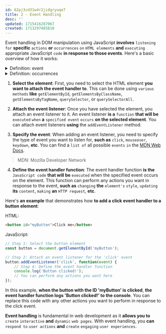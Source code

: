 ```yaml
---
id: 62pj3cd31w4r2jidgryuqe7
title: 2 - Event Handling
desc: ''
updated: 1715416287067
created: 1713297485810
---
```


Event handling in DOM manipulation using JavaScript **involves** `listening for` **specific** `actions` **or** `occurrences` `on` `HTML elements` **and** `executing` appropriate JavaScript `code` **in response to those events**. Here's a basic overview of how it works:



<!-- start of 'event' section -->
<details>
    <summary>Definition: event</summary>

#
An "event" **is** `something that` `happens`.

---
</details>
<!-- end of 'event' section -->



<!-- start of 'occurrences' section -->
<details>
    <summary>Definition: occurrences</summary>

#
Occurrences are simply **when** `something` `happens` **or** `exists`.

---
</details>
<!-- end of 'occurrences' section -->



1. **Select the element**: First, you need to select the HTML element **you want to attach the event handler to**. This can be done using `various` `methods` **like** `getElementById`, `getElementsByClassName`, `getElementsByTagName`, `querySelector`, or `querySelectorAll`.

2. **Attach the event listener**: Once you have selected the element, you attach an event listener to it. An event listener **is a** `function` **that will be** `executed` `when` **a** `specified event` `occurs` **on the selected element**. You can attach event listeners **using** the `addEventListener` method.

3. **Specify the event**: When adding an event listener, you need to specify the type of event you want to listen for, **such as** `click`, `mouseover`, `keydown`, **etc**. You can find a `list of` all possible `events` `in` the [MDN Web Docs](https://developer.mozilla.org/en-US/).

> MDN: Mozilla Developer Network

4. **Define the event handler function**: The event handler function **is the** `JavaScript code` **that will be** `executed` when the specified event occurs on the element. This function can perform any actions you want in response to the event, **such as** `changing` **the** `element's` `style`, `updating` **its** `content`, `making` **an** `HTTP request`, **etc**.

Here's **an example** that demonstrates how **to add a click event handler to a button element**:

HTML:
```html
<button id="myButton">Click me</button>
```

JavaScript:
```javascript
// Step 1: Select the button element
const button = document.getElementById('myButton');

// Step 2: Attach an event listener for the 'click' event
button.addEventListener('click', function(event) {
    // Step 4: Define the event handler function
    console.log('Button clicked!');
    // You can perform any actions you want here
});
```

In this example, **when the button with the ID 'myButton' is clicked**, **the event handler function logs 'Button clicked!' to the console**. You can replace this code with any other actions you want to perform in response to the click event.

**Event handling** is fundamental in web development as it **allows you to** `create` `interactive` **and** `dynamic` `web pages`. With event handling, you **can** `respond to` `user actions` **and** `create` `engaging` `user experiences`.